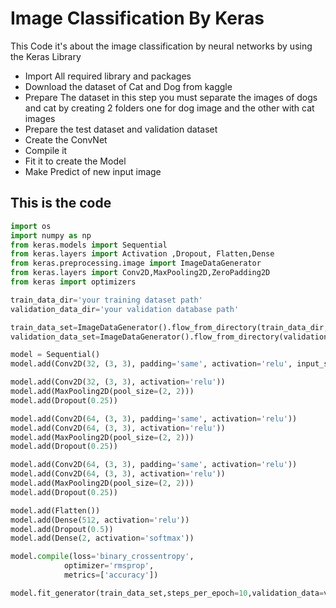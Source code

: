 # Image Classification By Keras

This Code  it's about the image classification by neural networks by using the Keras Library  
 
 - Import All required library and packages
 - Download the dataset of Cat and Dog from kaggle 
 - Prepare The dataset in this step you must separate the images of dogs and cat by creating 2 folders one for dog image and 
     the other with cat images 
 - Prepare the test dataset and validation dataset
 - Create the ConvNet
 - Compile it 
 - Fit it to create the Model 
 - Make Predict of new input image 
 
 
 ## This is the code
 
 ```python
import os
import numpy as np
from keras.models import Sequential
from keras.layers import Activation ,Dropout, Flatten,Dense
from keras.preprocessing.image import ImageDataGenerator
from keras.layers import Conv2D,MaxPooling2D,ZeroPadding2D
from keras import optimizers
 
 ```

 ```python
train_data_dir='your training dataset path'
validation_data_dir='your validation database path'
 ```
 ```python
train_data_set=ImageDataGenerator().flow_from_directory(train_data_dir,target_size=(150,150),classes=['dog','cat'],batch_size=16)
validation_data_set=ImageDataGenerator().flow_from_directory(validation_data_dir,target_size=(150,150),classes=['dog','cat'],batch_size=16)

 ```
  ```python
model = Sequential()
model.add(Conv2D(32, (3, 3), padding='same', activation='relu', input_shape=(150,150,3)))

model.add(Conv2D(32, (3, 3), activation='relu'))
model.add(MaxPooling2D(pool_size=(2, 2)))
model.add(Dropout(0.25))
 
model.add(Conv2D(64, (3, 3), padding='same', activation='relu'))
model.add(Conv2D(64, (3, 3), activation='relu'))
model.add(MaxPooling2D(pool_size=(2, 2)))
model.add(Dropout(0.25))
 
model.add(Conv2D(64, (3, 3), padding='same', activation='relu'))
model.add(Conv2D(64, (3, 3), activation='relu'))
model.add(MaxPooling2D(pool_size=(2, 2)))
model.add(Dropout(0.25))
 
model.add(Flatten())
model.add(Dense(512, activation='relu'))
model.add(Dropout(0.5))
model.add(Dense(2, activation='softmax'))
 ```
 
  ```python
model.compile(loss='binary_crossentropy',
              optimizer='rmsprop',
              metrics=['accuracy'])

 ```
 
  ```python
model.fit_generator(train_data_set,steps_per_epoch=10,validation_data=validation_data_set,validation_steps=5,epochs=5)

 ```

